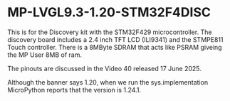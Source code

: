 # MP-LVGL9.3-1.20-STM32F4DISC

This is for the Discovery kit with the STM32F429 microcontroller.
The discovery board includes a 2.4 inch TFT LCD (ILI9341) and
the STMPE811 Touch controller.  There is a 8MByte SDRAM that acts
like PSRAM giveing the MP User 8MB of ram.

The pinouts are discussed in the Video 40 released 17 June 2025.

Although the banner says 1.20, when we run the sys.implementation MicroPython
reports that the version is 1.24.1.
